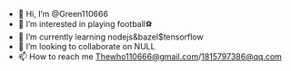 - 👋 Hi, I’m @Green110666
- 👀 I’m interested in playing football⚽
- 🌱 I’m currently learning nodejs&bazel$tensorflow
- 💞️ I’m looking to collaborate on NULL
- 📫 How to reach me Thewho110666@gmail.com/1815797386@qq.com

<!---
Green110666/Green110666 is a ✨ special ✨ repository because its `README.md` (this file) appears on your GitHub profile.
You can click the Preview link to take a look at your changes.
--->
